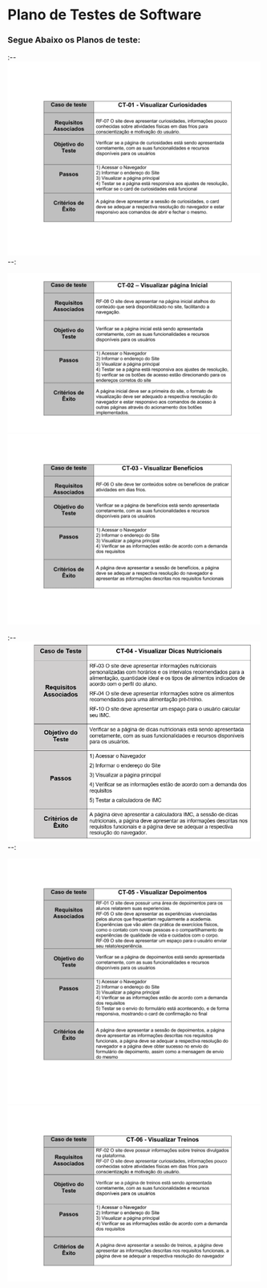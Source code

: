 # Plano de Testes de Software

### Segue Abaixo os Planos de teste:

:-- <img src="img/ct 01.png" alt="plano de teste 1"> --:

<img src="img/ct 02.png" alt="plano de teste 2">

<img src="img/ct 03.png" alt="plano de teste 3">

:-- <img src="img/ct 14.png" alt="plano de teste 4"> --:

<img src="img/ct 05.png" alt="plano de teste 5">

<img src="img/ct 06.png" alt="plano de teste 6">
